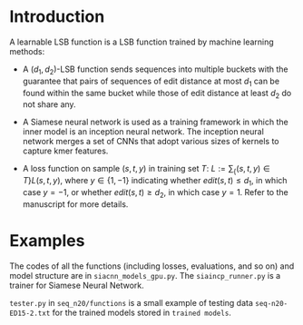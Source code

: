 Introduction
==============

A learnable LSB function is a LSB function trained by machine learning methods:

- A $(d_1,d_2)$-LSB function sends sequences into multiple buckets with the guarantee that pairs of sequences of edit distance at most $d_1$ can be found within the same bucket while those of edit distance at least $d_2$ do not share any.

- A Siamese neural network is used as a training framework in which the inner model is an inception neural network. The inception neural network merges a set of CNNs that adopt various sizes of kernels to capture kmer features.

- A loss function on sample $(s,t,y)$ in training set $T$: $L := \textstyle \sum_\lbrace(s,t,y)\in T\rbrace L(s,t,y)$, where $y \in \lbrace1, -1\rbrace$ indicating whether $edit(s,t) \le d_1$, in which case $y = -1$, or whether $edit(s,t) \ge d_2$, in which case $y = 1$. Refer to the manuscript for more details.

Examples
==============

The codes of all the functions (including losses, evaluations, and so on) and model structure are in `siacnn_models_gpu.py`. The `siaincp_runner.py` is a trainer for Siamese Neural Network.

`tester.py` in `seq_n20/functions` is a small example of testing data `seq-n20-ED15-2.txt` for the trained models stored in `trained models`.
